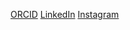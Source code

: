 [ORCID](https://orcid.org/0000-0001-7402-517X)
[LinkedIn](https://www.linkedin.com/in/eliasfoisner/)
[Instagram](https://www.instagram.com/elias.foisner/)
